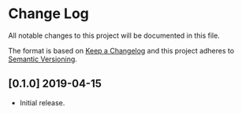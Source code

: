 # Change Log

All notable changes to this project will be documented in this file.

The format is based on [Keep a Changelog](http://keepachangelog.com/) and this
project adheres to [Semantic Versioning](http://semver.org/).

<!--## Unreleased-->
<!-- Add new, unreleased changes here. -->

## [0.1.0] 2019-04-15

-   Initial release.
